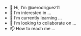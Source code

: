 - 👋 Hi, I’m @xerodriguez11
- 👀 I’m interested in ...
- 🌱 I’m currently learning ...
- 💞️ I’m looking to collaborate on ...
- 📫 How to reach me ...
<!--- Instagram@X4V13RTheCreator 
----- for business inquiries; 
               Email: xerodriguez@yahoo.com
--->

